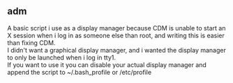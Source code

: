## adm  

A basic script i use as a display manager because CDM is unable to start an X session when i log in as someone else than root, and writing this is easier than fixing CDM.  
I didn't want a graphical display manager, and i wanted the display manager to only be launched when i log in tty1.  
If you want to use it you can disable your actual display manager and append the script to ~/.bash_profile or /etc/profile
